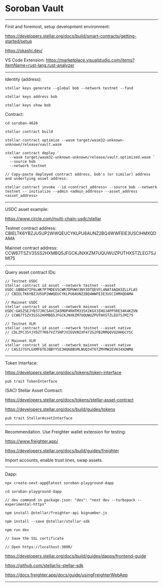 # Soroban Vault

---

First and foremost, setup development environment:

https://developers.stellar.org/docs/build/smart-contracts/getting-started/setup

https://okashi.dev/

VS Code Extension: https://marketplace.visualstudio.com/items?itemName=rust-lang.rust-analyzer

---

Identity (address):

```
stellar keys generate --global bob --network testnet --fund

stellar keys address bob

stellar keys show bob
```

Contract:

```
cd soroban-4626

stellar contract build

stellar contract optimize --wasm target/wasm32-unknown-unknown/release/vault.wasm

stellar contract deploy `
  --wasm target/wasm32-unknown-unknown/release/vault.optimized.wasm `
  --source bob `
  --network testnet

// Copy-paste deployed contract address, bob's (or similar) address and underlying asset address:

stellar contract invoke --id <contract_address> --source bob --network testnet -- initialize --admin <admin_address> --asset_address <asset_address>
```

---

USDC asset example:

https://www.circle.com/multi-chain-usdc/stellar

Testnet contract address: CBIELTK6YBZJU5UP2WWQEUCYKLPU6AUNZ2BQ4WWFEIE3USCIHMXQDAMA

Mainnet contract address: CCW67TSZV3SSS2HXMBQ5JFGCKJNXKZM7UQUWUZPUTHXSTZLEO7SJMI75

---

Query asset contract IDs:

```
// Testnet USDC
stellar contract id asset --network testnet --asset USDC:GBBD47IF6LWK7P7MDEVSCWR7DPUWV3NY3DTQEVFL4NAT4AQH3ZLLFLA5
// CBIELTK6YBZJU5UP2WWQEUCYKLPU6AUNZ2BQ4WWFEIE3USCIHMXQDAMA

// Mainnet USDC
stellar contract id asset --network mainnet --asset USDC:GA5ZSEJYB37JRC5AVCIA5MOP4RHTM335X2KGX3IHOJAPP5RE34K4KZVN
// CCW67TSZV3SSS2HXMBQ5JFGCKJNXKZM7UQUWUZPUTHXSTZLEO7SJMI75

// Testnet XLM
stellar contract id asset --network testnet --asset native
// CDLZFC3SYJYDZT7K67VZ75HPJVIEUVNIXF47ZG2FB2RMQQVU2HHGCYSC

// Mainnet XLM
stellar contract id asset --network mainnet --asset native
// CAS3J7GYLGXMF6TDJBBYYSE3HQ6BBSMLNUQ34T6TZMYMW2EVH34XOWMA
```

---

Token Interface:

https://developers.stellar.org/docs/tokens/token-interface

```
pub trait TokenInterface
```

(SAC) Stellar Asset Contract:

https://developers.stellar.org/docs/tokens/stellar-asset-contract

https://developers.stellar.org/docs/build/guides/tokens

```
pub trait StellarAssetInterface
```

---

Recommendation. Use Freighter wallet extension for testing:

https://www.freighter.app/

https://developers.stellar.org/docs/build/guides/freighter

Import accounts, enable trust lines, swap assets.

---

Dapp:

```
npx create-next-app@latest soroban-playground-dapp

cd soroban-playground-dapp

// dev command in package.json: "dev": "next dev --turbopack --experimental-https"

npm install @stellar/freighter-api bignumber.js

npm install --save @stellar/stellar-sdk

npm run dev

// Save the SSL certificate

// Open https://localhost:3000/
```

https://developers.stellar.org/docs/build/guides/dapps/frontend-guide

https://github.com/stellar/js-stellar-sdk

https://docs.freighter.app/docs/guide/usingFreighterWebApp

---
